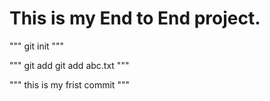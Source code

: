 # This is my End to End project.
"""
git init
"""

"""
git add 
git add abc.txt
"""

"""
this is my frist commit
"""
